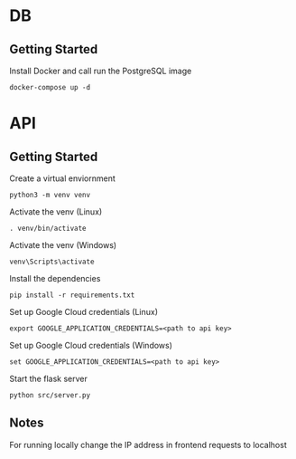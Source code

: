 # DB

## Getting Started

Install Docker and call run the PostgreSQL image

```
docker-compose up -d
```

# API

## Getting Started

Create a virtual enviornment

```
python3 -m venv venv
```

Activate the venv (Linux)

```
. venv/bin/activate
```

Activate the venv (Windows)

```
venv\Scripts\activate
```

Install the dependencies

```
pip install -r requirements.txt
```

Set up Google Cloud credentials (Linux)

```
export GOOGLE_APPLICATION_CREDENTIALS=<path to api key>
```

Set up Google Cloud credentials (Windows)

```
set GOOGLE_APPLICATION_CREDENTIALS=<path to api key>
```

Start the flask server

```
python src/server.py
```

## Notes

For running locally change the IP address in frontend requests to localhost
